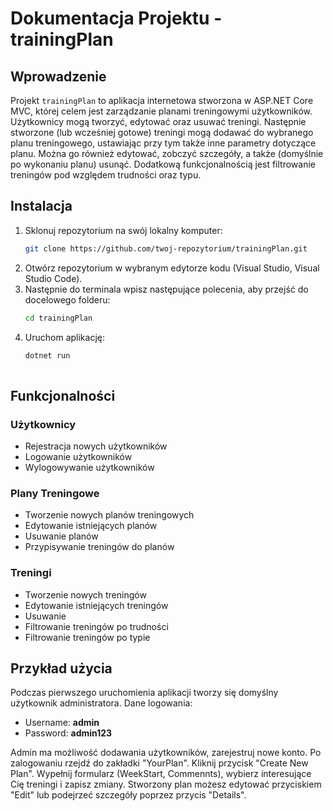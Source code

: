 
# Dokumentacja Projektu - trainingPlan

## Wprowadzenie
Projekt `trainingPlan` to aplikacja internetowa stworzona w ASP.NET Core MVC, której celem jest zarządzanie planami treningowymi użytkowników. Użytkownicy mogą tworzyć, edytować oraz usuwać treningi. Następnie stworzone (lub wcześniej gotowe) treningi mogą dodawać do wybranego planu treningowego, ustawiając przy tym także inne parametry dotyczące planu. Można go również edytować, zobczyć szczegóły, a także (domyślnie po wykonaniu planu) usunąć.
Dodatkową funkcjonalnością jest filtrowanie treningów pod względem trudności oraz typu.
## Instalacja
1. Sklonuj repozytorium na swój lokalny komputer:
   ```sh
   git clone https://github.com/twoj-repozytorium/trainingPlan.git
2. Otwórz repozytorium w wybranym edytorze kodu (Visual Studio, Visual Studio Code).
3. Następnie do terminala wpisz następujące polecenia, aby przejść do docelowego folderu:
   ```sh
   cd trainingPlan
4. Uruchom aplikację:
   ```sh
   dotnet run
     
## Funkcjonalności
### Użytkownicy
- Rejestracja nowych użytkowników
- Logowanie użytkowników
- Wylogowywanie użytkowników
### Plany Treningowe
- Tworzenie nowych planów treningowych
- Edytowanie istniejących planów
- Usuwanie planów
- Przypisywanie treningów do planów
### Treningi
- Tworzenie nowych treningów
- Edytowanie istniejących treningów
- Usuwanie
- Filtrowanie treningów po trudności
- Filtrowanie treningów po typie

## Przykład użycia 
Podczas pierwszego uruchomienia aplikacji tworzy się domyślny użytkownik administratora. Dane logowania:
- Username: **admin**
- Password: **admin123**

  
Admin ma możliwość dodawania użytkowników, zarejestruj nowe konto.
Po zalogowaniu rzejdź do zakładki "YourPlan". Kliknij przycisk "Create New Plan". Wypełnij formularz (WeekStart, Commennts), wybierz interesujące Cię treningi i zapisz zmiany. Stworzony plan możesz edytować przyciskiem "Edit" lub podejrzeć szczegóły poprzez przycis "Details".
